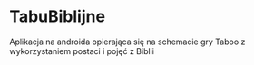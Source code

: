 # TabuBiblijne
Aplikacja na androida opierająca się na schemacie gry Taboo z wykorzystaniem postaci i pojęć z Biblii

